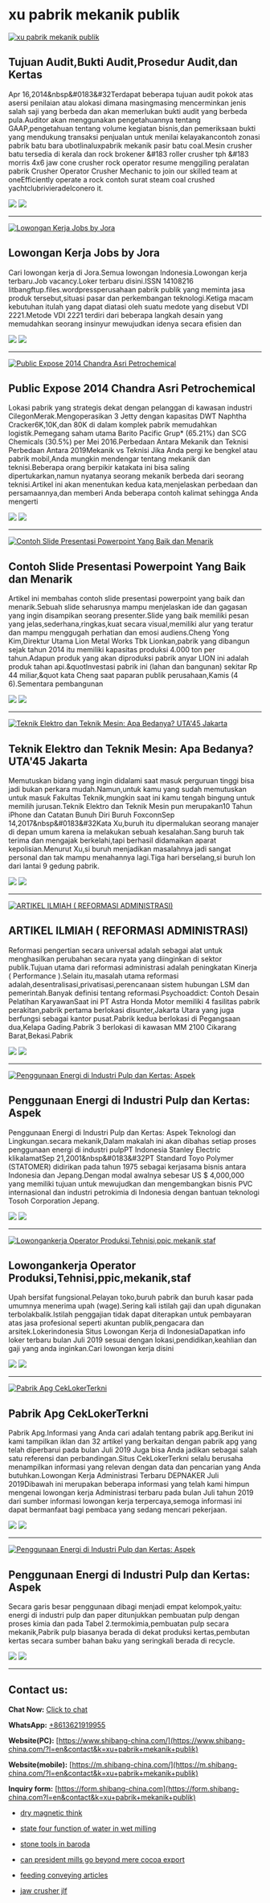 # xu pabrik mekanik publik

<a href="https://swt.shibang-china.com/?l=en&img&k=xu+pabrik+mekanik+publik" target="_blank">![xu pabrik mekanik publik](http://static.shibang-china.com/all-800x300/1282.jpg)</a>

## Tujuan Audit,Bukti Audit,Prosedur Audit,dan Kertas
Apr 16,2014&nbsp&#0183&#32Terdapat beberapa tujuan audit pokok atas asersi penilaian atau alokasi dimana masingmasing mencerminkan jenis salah saji yang berbeda dan akan memerlukan bukti audit yang berbeda pula.Auditor akan menggunakan pengetahuannya tentang GAAP,pengetahuan tentang volume kegiatan bisnis,dan pemeriksaan bukti yang mendukung transaksi penjualan untuk menilai kelayakancontoh zonasi pabrik batu bara ubotlinaluxpabrik mekanik pasir batu coal.Mesin crusher batu tersedia di kerala dan rock brokener &#183 roller crusher tph &#183 morris 4x6 jaw cone crusher rock operator resume menggiling peralatan pabrik Crusher Operator Crusher Mechanic to join our skilled team at oneEfficiently operate a rock contoh surat steam coal crushed yachtclubrivieradelconero it.


<a href="https://whatsapp.shibangsoft.com/WhatsApp.php" target="_blank" title="WhatsApp">![](http://static.shibang-china.com/icon/whatsapp.png)</a> <a href="https://swt.shibang-china.com/?l=en&icon&k=xu+pabrik+mekanik+publik" target="_blank">![](http://static.shibang-china.com/icon/chat-en.png)</a>

---

<a href="https://swt.shibang-china.com/?l=en&img&k=xu+pabrik+mekanik+publik" target="_blank">![Lowongan Kerja Jobs by Jora](http://static.shibang-china.com/all-800x300/1055.jpg)</a>

## Lowongan Kerja Jobs by Jora
Cari lowongan kerja di Jora.Semua lowongan Indonesia.Lowongan kerja terbaru.Job vacancy.Loker terbaru disini.ISSN 14108216 litbangftup.files.wordpressperusahaan pabrik publik yang meminta jasa produk tersebut,situasi pasar dan perkembangan teknologi.Ketiga macam kebutuhan itulah yang dapat diatasi oleh suatu medote yang disebut VDI 2221.Metode VDI 2221 terdiri dari beberapa langkah desain yang memudahkan seorang insinyur mewujudkan idenya secara efisien dan


<a href="https://whatsapp.shibangsoft.com/WhatsApp.php" target="_blank" title="WhatsApp">![](http://static.shibang-china.com/icon/whatsapp.png)</a> <a href="https://swt.shibang-china.com/?l=en&icon&k=xu+pabrik+mekanik+publik" target="_blank">![](http://static.shibang-china.com/icon/chat-en.png)</a>

---

<a href="https://swt.shibang-china.com/?l=en&img&k=xu+pabrik+mekanik+publik" target="_blank">![Public Expose 2014 Chandra Asri Petrochemical](http://static.shibang-china.com/all-800x300/1243.jpg)</a>

## Public Expose 2014 Chandra Asri Petrochemical
Lokasi pabrik yang strategis dekat dengan pelanggan di kawasan industri CilegonMerak.Mengoperasikan 3 Jetty dengan kapasitas DWT Naphtha Cracker6K,10K,dan 80K di dalam komplek pabrik memudahkan logistik.Pemegang saham utama Barito Pacific Grup* (65.21%) dan SCG Chemicals (30.5%) per Mei 2016.Perbedaan Antara Mekanik dan Teknisi Perbedaan Antara 2019Mekanik vs Teknisi Jika Anda pergi ke bengkel atau pabrik mobil,Anda mungkin mendengar tentang mekanik dan teknisi.Beberapa orang berpikir katakata ini bisa saling dipertukarkan,namun nyatanya seorang mekanik berbeda dari seorang teknisi.Artikel ini akan menentukan kedua kata,menjelaskan perbedaan dan persamaannya,dan memberi Anda beberapa contoh kalimat sehingga Anda mengerti


<a href="https://whatsapp.shibangsoft.com/WhatsApp.php" target="_blank" title="WhatsApp">![](http://static.shibang-china.com/icon/whatsapp.png)</a> <a href="https://swt.shibang-china.com/?l=en&icon&k=xu+pabrik+mekanik+publik" target="_blank">![](http://static.shibang-china.com/icon/chat-en.png)</a>

---

<a href="https://swt.shibang-china.com/?l=en&img&k=xu+pabrik+mekanik+publik" target="_blank">![Contoh Slide Presentasi Powerpoint Yang Baik dan Menarik](http://static.shibang-china.com/all-800x300/1189.jpg)</a>

## Contoh Slide Presentasi Powerpoint Yang Baik dan Menarik
Artikel ini membahas contoh slide presentasi powerpoint yang baik dan menarik.Sebuah slide seharusnya mampu menjelaskan ide dan gagasan yang ingin disampikan seorang presenter.Slide yang baik memiliki pesan yang jelas,sederhana,ringkas,kuat secara visual,memiliki alur yang teratur dan mampu menggugah perhatian dan emosi audiens.Cheng Yong Kim,Direktur Utama Lion Metal Works Tbk Lionkan,pabrik yang dibangun sejak tahun 2014 itu memiliki kapasitas produksi 4.000 ton per tahun.Adapun produk yang akan diproduksi pabrik anyar LION ini adalah produk tahan api.&quotInvestasi pabrik ini (lahan dan bangunan) sekitar Rp 44 miliar,&quot kata Cheng saat paparan publik perusahaan,Kamis (4 6).Sementara pembangunan


<a href="https://whatsapp.shibangsoft.com/WhatsApp.php" target="_blank" title="WhatsApp">![](http://static.shibang-china.com/icon/whatsapp.png)</a> <a href="https://swt.shibang-china.com/?l=en&icon&k=xu+pabrik+mekanik+publik" target="_blank">![](http://static.shibang-china.com/icon/chat-en.png)</a>

---

<a href="https://swt.shibang-china.com/?l=en&img&k=xu+pabrik+mekanik+publik" target="_blank">![Teknik Elektro dan Teknik Mesin: Apa Bedanya? UTA'45 Jakarta](http://static.shibang-china.com/all-800x300/1455.jpg)</a>

## Teknik Elektro dan Teknik Mesin: Apa Bedanya? UTA'45 Jakarta
Memutuskan bidang yang ingin didalami saat masuk perguruan tinggi bisa jadi bukan perkara mudah.Namun,untuk kamu yang sudah memutuskan untuk masuk Fakultas Teknik,mungkin saat ini kamu tengah bingung untuk memilih jurusan.Teknik Elektro dan Teknik Mesin pun merupakan10 Tahun iPhone dan Catatan Bunuh Diri Buruh FoxconnSep 14,2017&nbsp&#0183&#32Kata Xu,buruh itu dipermalukan seorang manajer di depan umum karena ia melakukan sebuah kesalahan.Sang buruh tak terima dan mengajak berkelahi,tapi berhasil didamaikan aparat kepolisian.Menurut Xu,si buruh menjadikan masalahnya jadi sangat personal dan tak mampu menahannya lagi.Tiga hari berselang,si buruh lon dari lantai 9 gedung pabrik.


<a href="https://whatsapp.shibangsoft.com/WhatsApp.php" target="_blank" title="WhatsApp">![](http://static.shibang-china.com/icon/whatsapp.png)</a> <a href="https://swt.shibang-china.com/?l=en&icon&k=xu+pabrik+mekanik+publik" target="_blank">![](http://static.shibang-china.com/icon/chat-en.png)</a>

---

<a href="https://swt.shibang-china.com/?l=en&img&k=xu+pabrik+mekanik+publik" target="_blank">![ARTIKEL ILMIAH ( REFORMASI ADMINISTRASI)](http://static.shibang-china.com/all-800x300/1474.jpg)</a>

## ARTIKEL ILMIAH ( REFORMASI ADMINISTRASI)
Reformasi pengertian secara universal adalah sebagai alat untuk menghasilkan perubahan secara nyata yang diinginkan di sektor publik.Tujuan utama dari reformasi administrasi adalah peningkatan Kinerja ( Performance ).Selain itu,masalah utama reformasi adalah,desentralisasi,privatisasi,perencanaan sistem hubungan LSM dan pemerintah.Banyak definisi tentang reformasi.Psychoaddict: Contoh Desain Pelatihan KaryawanSaat ini PT Astra Honda Motor memiliki 4 fasilitas pabrik perakitan,pabrik pertama berlokasi disunter,Jakarta Utara yang juga berfungsi sebagai kantor pusat.Pabrik kedua berlokasi di Pegangsaan dua,Kelapa Gading.Pabrik 3 berlokasi di kawasan MM 2100 Cikarang Barat,Bekasi.Pabrik


<a href="https://whatsapp.shibangsoft.com/WhatsApp.php" target="_blank" title="WhatsApp">![](http://static.shibang-china.com/icon/whatsapp.png)</a> <a href="https://swt.shibang-china.com/?l=en&icon&k=xu+pabrik+mekanik+publik" target="_blank">![](http://static.shibang-china.com/icon/chat-en.png)</a>

---

<a href="https://swt.shibang-china.com/?l=en&img&k=xu+pabrik+mekanik+publik" target="_blank">![Penggunaan Energi di Industri Pulp dan Kertas: Aspek](http://static.shibang-china.com/all-800x300/1303.jpg)</a>

## Penggunaan Energi di Industri Pulp dan Kertas: Aspek
Penggunaan Energi di Industri Pulp dan Kertas: Aspek Teknologi dan Lingkungan.secara mekanik,Dalam makalah ini akan dibahas setiap proses penggunaan energi di industri pulpPT Indonesia Stanley Electric klikalamatSep 21,2001&nbsp&#0183&#32PT Standard Toyo Polymer (STATOMER) didirikan pada tahun 1975 sebagai kerjasama bisnis antara Indonesia dan Jepang.Dengan modal awalnya sebesar US $ 4,000,000 yang memiliki tujuan untuk mewujudkan dan mengembangkan bisnis PVC internasional dan industri petrokimia di Indonesia dengan bantuan teknologi Tosoh Corporation Jepang.


<a href="https://whatsapp.shibangsoft.com/WhatsApp.php" target="_blank" title="WhatsApp">![](http://static.shibang-china.com/icon/whatsapp.png)</a> <a href="https://swt.shibang-china.com/?l=en&icon&k=xu+pabrik+mekanik+publik" target="_blank">![](http://static.shibang-china.com/icon/chat-en.png)</a>

---

<a href="https://swt.shibang-china.com/?l=en&img&k=xu+pabrik+mekanik+publik" target="_blank">![Lowongankerja Operator Produksi,Tehnisi,ppic,mekanik,staf](http://static.shibang-china.com/all-800x300/570.jpg)</a>

## Lowongankerja Operator Produksi,Tehnisi,ppic,mekanik,staf
Upah bersifat fungsional.Pelayan toko,buruh pabrik dan buruh kasar pada umumnya menerima upah (wage).Sering kali istilah gaji dan upah digunakan terbolakbalik.Istilah penggajian tidak dapat diterapkan untuk pembayaran atas jasa profesional seperti akuntan publik,pengacara dan arsitek.Lokerindonesia Situs Lowongan Kerja di IndonesiaDapatkan info loker terbaru bulan Juli 2019 sesuai dengan lokasi,pendidikan,keahlian dan gaji yang anda inginkan.Cari lowongan kerja disini


<a href="https://whatsapp.shibangsoft.com/WhatsApp.php" target="_blank" title="WhatsApp">![](http://static.shibang-china.com/icon/whatsapp.png)</a> <a href="https://swt.shibang-china.com/?l=en&icon&k=xu+pabrik+mekanik+publik" target="_blank">![](http://static.shibang-china.com/icon/chat-en.png)</a>

---

<a href="https://swt.shibang-china.com/?l=en&img&k=xu+pabrik+mekanik+publik" target="_blank">![Pabrik Apg CekLokerTerkni](http://static.shibang-china.com/all-800x300/300.jpg)</a>

## Pabrik Apg CekLokerTerkni
Pabrik Apg.Informasi yang Anda cari adalah tentang pabrik apg.Berikut ini kami tampilkan iklan dan 32 artikel yang berkaitan dengan pabrik apg yang telah diperbarui pada bulan Juli 2019 Juga bisa Anda jadikan sebagai salah satu referensi dan perbandingan.Situs CekLokerTerkni selalu berusaha menampilkan informasi yang relevan dengan data dan pencarian yang Anda butuhkan.Lowongan Kerja Administrasi Terbaru DEPNAKER Juli 2019Dibawah ini merupakan beberapa informasi yang telah kami himpun mengenai lowongan kerja Administrasi terbaru pada bulan Juli tahun 2019 dari sumber informasi lowongan kerja terpercaya,semoga informasi ini dapat bermanfaat bagi pembaca yang sedang mencari pekerjaan.


<a href="https://whatsapp.shibangsoft.com/WhatsApp.php" target="_blank" title="WhatsApp">![](http://static.shibang-china.com/icon/whatsapp.png)</a> <a href="https://swt.shibang-china.com/?l=en&icon&k=xu+pabrik+mekanik+publik" target="_blank">![](http://static.shibang-china.com/icon/chat-en.png)</a>

---

<a href="https://swt.shibang-china.com/?l=en&img&k=xu+pabrik+mekanik+publik" target="_blank">![Penggunaan Energi di Industri Pulp dan Kertas: Aspek](http://static.shibang-china.com/all-800x300/911.jpg)</a>

## Penggunaan Energi di Industri Pulp dan Kertas: Aspek
Secara garis besar penggunaan dibagi menjadi empat kelompok,yaitu: energi di industri pulp dan paper ditunjukkan pembuatan pulp dengan proses kimia dan pada Tabel 2.termokimia,pembuatan pulp secara mekanik,Pabrik pulp biasanya berada di dekat produksi kertas,pembutan kertas secara sumber bahan baku yang seringkali berada di recycle.

<a href="https://whatsapp.shibangsoft.com/WhatsApp.php" target="_blank" title="WhatsApp">![](http://static.shibang-china.com/icon/whatsapp.png)</a> <a href="https://swt.shibang-china.com/?l=en&icon&k=xu+pabrik+mekanik+publik" target="_blank">![](http://static.shibang-china.com/icon/chat-en.png)</a>

---
## Contact us:

**Chat Now:** [Click to chat](https://swt.shibang-china.com?l=en&contact&k=xu+pabrik+mekanik+publik)

**WhatsApp:**  [+8613621919955](https://whatsapp.shibangsoft.com/WhatsApp.php)

**Website(PC):** [https://www.shibang-china.com/](https://www.shibang-china.com/?l=en&contact&k=xu+pabrik+mekanik+publik)

**Website(mobile):** [https://m.shibang-china.com/](https://m.shibang-china.com/?l=en&contact&k=xu+pabrik+mekanik+publik)

**Inquiry form:** [https://form.shibang-china.com](https://form.shibang-china.com?l=en&contact&k=xu+pabrik+mekanik+publik)

* [dry magnetic think](../120/dry%20magnetic%20think.md)

* [state four function of water in wet milling](../117/state%20four%20function%20of%20water%20in%20wet%20milling.md)

* [stone tools in baroda](../116/stone%20tools%20in%20baroda.md)

* [can president mills go beyond mere cocoa export](../111/can%20president%20mills%20go%20beyond%20mere%20cocoa%20export.md)

* [feeding conveying articles](../116/feeding%20conveying%20articles.md)

* [jaw crusher jlf](../121/jaw%20crusher%20jlf.md)
